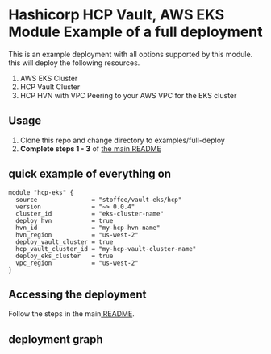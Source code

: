 # Hashicorp HCP Vault, AWS EKS Module Example of a full deployment

   This is an example deployment with all options supported by this module. this will deploy the following resources.

   1. AWS EKS Cluster
   2. HCP Vault Cluster
   3. HCP HVN with VPC Peering to your AWS VPC for the EKS cluster

## Usage
   1. Clone this repo and change directory to examples/full-deploy
   2. <strong>Complete steps 1 - 3</strong> of <a target="_blank" href=https://github.com/stoffee/terraform-hcp-vault-eks/tree/main#readme>the main README</a>


## quick example of everything on
```hcl
module "hcp-eks" {
  source               = "stoffee/vault-eks/hcp"
  version              = "~> 0.0.4"
  cluster_id           = "eks-cluster-name"
  deploy_hvn           = true
  hvn_id               = "my-hcp-hvn-name"
  hvn_region           = "us-west-2"
  deploy_vault_cluster = true
  hcp_vault_cluster_id = "my-hcp-vault-cluster-name"
  deploy_eks_cluster   = true
  vpc_region           = "us-west-2"
}
```

## Accessing the deployment
   Follow the steps in the main<a target="_blank" href=https://github.com/stoffee/terraform-hcp-vault-eks/tree/main#accessing-the-deployment> README</a>.

## deployment graph
<svg>graph.normal.svg</svg>
<svg>graph.cycles.svg</svg>